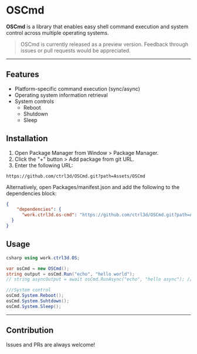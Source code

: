 # OSCmd

**OSCmd** is a library that enables easy shell command execution and system control across multiple operating systems.

> OSCmd is currently released as a preview version. Feedback through issues or pull requests would be appreciated.

---
## Features

- Platform-specific command execution (sync/async)
- Operating system information retrieval
- System controls
    - Reboot
    - Shutdown
    - Sleep

## Installation

1. Open Package Manager from Window > Package Manager.
2. Click the "+" button > Add package from git URL.
3. Enter the following URL:

 ```
 https://github.com/ctrl3d/OSCmd.git?path=Assets/OSCmd
 ```

Alternatively, open Packages/manifest.json and add the following to the dependencies block:

```json
{
    "dependencies": {
      "work.ctrl3d.os-cmd": "https://github.com/ctrl3d/OSCmd.git?path=Assets/OSCmd"
  }
}
```

## Usage

```csharp
csharp using work.ctrl3d.OS;

var osCmd = new OSCmd();
string output = osCmd.Run("echo", "hello world");
// string asyncOutput = await osCmd.RunAsync("echo", "hello async"); // Async

///System control
osCmd.System.Reboot();
osCmd.System.Suhtdown();
osCmd.System.Sleep();

```
---

## Contribution

Issues and PRs are always welcome!